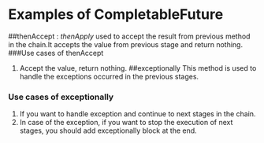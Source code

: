 # Examples of CompletableFuture
##thenAccept : 
_thenApply_ used to accept the result from previous method in the chain.It accepts the value from previous stage and return nothing.
###Use cases of thenAccept
1. Accept the value, return nothing.
##exceptionally
This method is used to handle the exceptions occurred in the previous stages.
### Use cases of exceptionally
1. If you want to handle exception and continue to next stages in the chain.
2. In case of the exception, if you want to stop the execution of next stages, 
you should add exceptionally block at the end. 
